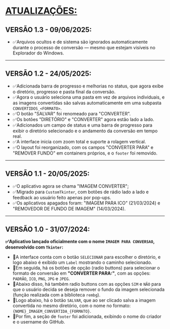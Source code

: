# [ATUALIZAÇÕES:](./UPDATES.md#vers%C3%A3o-10---31072024)

## VERSÃO 1.3 - 09/06/2025:
* ✅Arquivos ocultos e de sistema são ignorados automaticamente durante o processo de conversão — mesmo que estejam visíveis no Explorador do Windows.
---

## VERSÃO 1.2 - 24/05/2025:
* ✅Adicionada barra de progresso e melhorias no status, que agora exibe o diretório, progresso e pasta final da conversão.
* ✅Agora o usuário seleciona uma pasta em vez de arquivos individuais, e as imagens convertidas são salvas automaticamente em uma subpasta `CONVERTIDOS_<FORMATO>`.
* ✅O botão "SALVAR" foi renomeado para "CONVERTER".
* ✅Os botões "DIRETÓRIO" e "CONVERTER" agora estão lado a lado.
* ✅Adicionados um campo de status e uma barra de progresso para exibir o diretório selecionado e o andamento da conversão em tempo real.
* ✅A interface inicia com zoom total e suporte a rolagem vertical.
* ✅O layout foi reorganizado, com os campos "CONVERTER PARA" e "REMOVER FUNDO" em containers próprios, e o `footer` foi removido.
---

## VERSÃO 1.1 - 20/05/2025:
* ✅O aplicativo agora se chama "IMAGEM CONVERTER";
* ✅Migrado para `CustomTkinter`, com botões de rádio lado a lado e feedback ao usuário feito apenas por pop-ups.
* ✅Os aplicativos apagados foram: "IMAGEM PARA ICO" (21/03/2024) e "REMOVEDOR DE FUNDO DE IMAGEM" (14/03/2024).
---

## VERSÃO 1.0 - 31/07/2024:
**✅Aplicativo lançado oficialmente com o nome `IMAGEM PARA CONVERSAO`, desenvolvido com `Tkinter`:**
- 🔹A interface conta com o botão `SELECIONAR` para escolher o diretório, e logo abaixo é exibido um `Label` mostrando o caminho selecionado.  
- 🔹Em seguida, há os botões de opção (radio buttons) para selecionar o formato de conversão em **"CONVERTER PARA:"**, com as opções: `PADRÃO`, `ICO`, `PNG`, `JPG` e `JPEG`.  
- 🔹Abaixo disso, há também radio buttons com as opções `SIM` e `NÃO` para que o usuário decida se deseja remover o fundo da imagem selecionada (função realizada com a biblioteca `rembg`).  
- 🔹Logo abaixo, há o botão `SALVAR`, que ao ser clicado salva a imagem convertida no mesmo diretório, com o nome no formato: `{NOME}_IMAGEM_CONVERTIDA_{FORMATO}`.
- 🔹Por fim, a seção de `footer` foi adicionada, exibindo o nome do criador e o username do GitHub.


